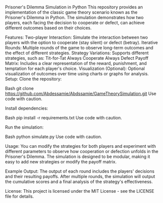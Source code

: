 Prisoner's Dilemma Simulation in Python
This repository provides an implementation of the classic game theory scenario known as the Prisoner's Dilemma in Python. The simulation demonstrates how two players, each facing the decision to cooperate or defect, can achieve different outcomes based on their choices.

Features:
Two-player Interaction: Simulate the interaction between two players with the option to cooperate (stay silent) or defect (betray).
Iterative Rounds: Multiple rounds of the game to observe long-term outcomes and the effect of different strategies.
Strategy Variations: Supports different strategies, such as:
Tit-for-Tat
Always Cooperate
Always Defect
Payoff Matrix: Includes a clear representation of the reward, punishment, and temptation for each player's choice.
Visualization (Optional): Optional visualization of outcomes over time using charts or graphs for analysis.
Setup:
Clone the repository:

Bash
git clone https://github.com/Abdessamie/Abdssamie/GameTheorySimulation.git
Use code with caution.

Install dependencies:

Bash
pip install -r requirements.txt
Use code with caution.

Run the simulation:

Bash
python simulate.py
Use code with caution.

Usage:
You can modify the strategies for both players and experiment with different parameters to observe how cooperation or defection unfolds in the Prisoner's Dilemma. The simulation is designed to be modular, making it easy to add new strategies or modify the payoff matrix.

Example Output:
The output of each round includes the players' decisions and their resulting payoffs. After multiple rounds, the simulation will output the cumulative scores and a final analysis of the strategy's effectiveness.

License:
This project is licensed under the MIT License - see the LICENSE file for details.